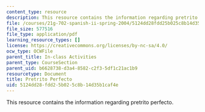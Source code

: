 ```yaml
---
content_type: resource
description: This resource contains the information regarding pretrito perfecto.
file: /courses/21g-702-spanish-ii-spring-2004/5124dd28fdd25b025c8b14d35b1caf4e_MIT21G_702S04_34pret.pdf
file_size: 577516
file_type: application/pdf
learning_resource_types: []
license: https://creativecommons.org/licenses/by-nc-sa/4.0/
ocw_type: OCWFile
parent_title: In-class Activities
parent_type: CourseSection
parent_uid: b6628738-d3a4-8582-c2f3-5df1c21ac1b9
resourcetype: Document
title: Pretrito Perfecto
uid: 5124dd28-fdd2-5b02-5c8b-14d35b1caf4e
---
```

This resource contains the information regarding pretrito perfecto.